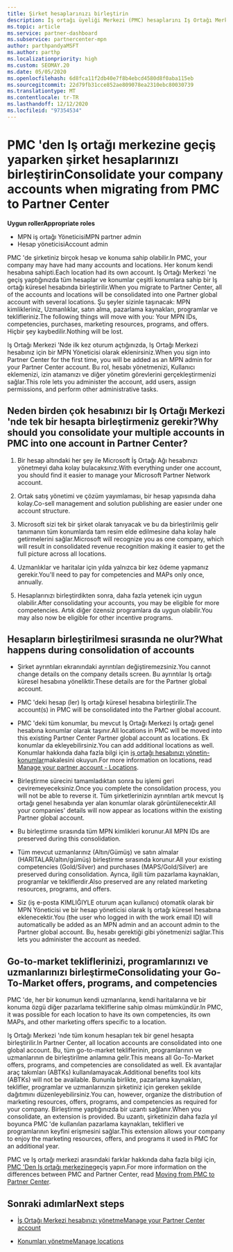 ```yaml
---
title: Şirket hesaplarınızı birleştirin
description: İş ortağı üyeliği Merkezi (PMC) hesaplarını Iş Ortağı Merkezi 'nde tek bir hesapta birleştirme hakkında bilgi edinin. PMC 'den Iş Ortağı Merkezi 'ne geçiş için geçerlidir.
ms.topic: article
ms.service: partner-dashboard
ms.subservice: partnercenter-mpn
author: parthpandyaMSFT
ms.author: parthp
ms.localizationpriority: high
ms.custom: SEOMAY.20
ms.date: 05/05/2020
ms.openlocfilehash: 6d8fca11f2db40e7f8b4ebcd4580d8f0aba115eb
ms.sourcegitcommit: 22d79fb31cce852ae809078ea2310ebc80030739
ms.translationtype: MT
ms.contentlocale: tr-TR
ms.lasthandoff: 12/12/2020
ms.locfileid: "97354534"
---
```

# <a name="consolidate-your-company-accounts-when-migrating-from-pmc-to-partner-center"></a><span data-ttu-id="09244-104">PMC 'den Iş ortağı merkezine geçiş yaparken şirket hesaplarınızı birleştirin</span><span class="sxs-lookup"><span data-stu-id="09244-104">Consolidate your company accounts when migrating from PMC to Partner Center</span></span>

<span data-ttu-id="09244-105">**Uygun roller**</span><span class="sxs-lookup"><span data-stu-id="09244-105">**Appropriate roles**</span></span>

- <span data-ttu-id="09244-106">MPN iş ortağı Yöneticisi</span><span class="sxs-lookup"><span data-stu-id="09244-106">MPN partner admin</span></span>
- <span data-ttu-id="09244-107">Hesap yöneticisi</span><span class="sxs-lookup"><span data-stu-id="09244-107">Account admin</span></span>

<span data-ttu-id="09244-108">PMC 'de şirketiniz birçok hesap ve konuma sahip olabilir.</span><span class="sxs-lookup"><span data-stu-id="09244-108">In PMC, your company may have had many accounts and locations.</span></span> <span data-ttu-id="09244-109">Her konum kendi hesabına sahipti.</span><span class="sxs-lookup"><span data-stu-id="09244-109">Each location had its own account.</span></span> <span data-ttu-id="09244-110">Iş Ortağı Merkezi 'ne geçiş yaptığınızda tüm hesaplar ve konumlar çeşitli konumlara sahip bir Iş ortağı küresel hesabında birleştirilir.</span><span class="sxs-lookup"><span data-stu-id="09244-110">When you migrate to Partner Center, all of the accounts and locations will be consolidated into one Partner global account with several locations.</span></span> <span data-ttu-id="09244-111">Şu şeyler sizinle taşınacak: MPN kimlikleriniz, Uzmanlıklar, satın alma, pazarlama kaynakları, programlar ve teklifleriniz.</span><span class="sxs-lookup"><span data-stu-id="09244-111">The following things will move with you: Your MPN IDs, competencies, purchases, marketing resources, programs, and offers.</span></span> <span data-ttu-id="09244-112">Hiçbir şey kaybedilir.</span><span class="sxs-lookup"><span data-stu-id="09244-112">Nothing will be lost.</span></span>

<span data-ttu-id="09244-113">Iş Ortağı Merkezi 'Nde ilk kez oturum açtığınızda, Iş Ortağı Merkezi hesabınız için bir MPN Yöneticisi olarak eklenirsiniz.</span><span class="sxs-lookup"><span data-stu-id="09244-113">When you sign into Partner Center for the first time, you will be added as an MPN admin for your Partner Center account.</span></span> <span data-ttu-id="09244-114">Bu rol, hesabı yönetmenizi, Kullanıcı eklemenizi, izin atamanızı ve diğer yönetim görevlerini gerçekleştirmenizi sağlar.</span><span class="sxs-lookup"><span data-stu-id="09244-114">This role lets you administer the account, add users, assign permissions, and perform other administrative tasks.</span></span>

## <a name="why-should-you-consolidate-your-multiple-accounts-in-pmc-into-one-account-in-partner-center"></a><span data-ttu-id="09244-115">Neden birden çok hesabınızı bir Iş Ortağı Merkezi 'nde tek bir hesapta birleştirmeniz gerekir?</span><span class="sxs-lookup"><span data-stu-id="09244-115">Why should you consolidate your multiple accounts in PMC into one account in Partner Center?</span></span>

1. <span data-ttu-id="09244-116">Bir hesap altındaki her şey ile Microsoft İş Ortağı Ağı hesabınızı yönetmeyi daha kolay bulacaksınız.</span><span class="sxs-lookup"><span data-stu-id="09244-116">With everything under one account, you should find it easier to manage your Microsoft Partner Network account.</span></span>

2. <span data-ttu-id="09244-117">Ortak satış yönetimi ve çözüm yayımlaması, bir hesap yapısında daha kolay.</span><span class="sxs-lookup"><span data-stu-id="09244-117">Co-sell management and solution publishing are easier under one account structure.</span></span>

3. <span data-ttu-id="09244-118">Microsoft sizi tek bir şirket olarak tanıyacak ve bu da birleştirilmiş gelir tanımanın tüm konumlarda tam resim elde edilmesine daha kolay hale getirmelerini sağlar.</span><span class="sxs-lookup"><span data-stu-id="09244-118">Microsoft will recognize you as one company, which will result in consolidated revenue recognition making it easier to get the full picture across all locations.</span></span>  

4. <span data-ttu-id="09244-119">Uzmanlıklar ve haritalar için yılda yalnızca bir kez ödeme yapmanız gerekir.</span><span class="sxs-lookup"><span data-stu-id="09244-119">You'll need to pay for competencies and MAPs only once, annually.</span></span>

5. <span data-ttu-id="09244-120">Hesaplarınızı birleştirdikten sonra, daha fazla yetenek için uygun olabilir.</span><span class="sxs-lookup"><span data-stu-id="09244-120">After consolidating your accounts, you may be eligible for more competencies.</span></span> <span data-ttu-id="09244-121">Artık diğer özensiz programlara da uygun olabilir.</span><span class="sxs-lookup"><span data-stu-id="09244-121">You may also now be eligible for other incentive programs.</span></span>

## <a name="what-happens-during-consolidation-of-accounts"></a><span data-ttu-id="09244-122">Hesapların birleştirilmesi sırasında ne olur?</span><span class="sxs-lookup"><span data-stu-id="09244-122">What happens during consolidation of accounts</span></span>

- <span data-ttu-id="09244-123">Şirket ayrıntıları ekranındaki ayrıntıları değiştiremezsiniz.</span><span class="sxs-lookup"><span data-stu-id="09244-123">You cannot change details on the company details screen.</span></span> <span data-ttu-id="09244-124">Bu ayrıntılar Iş ortağı küresel hesabına yöneliktir.</span><span class="sxs-lookup"><span data-stu-id="09244-124">These details are for the Partner global account.</span></span>

- <span data-ttu-id="09244-125">PMC 'deki hesap (ler) Iş ortağı küresel hesabına birleştirilir.</span><span class="sxs-lookup"><span data-stu-id="09244-125">The account(s) in PMC will be consolidated into the Partner global account.</span></span>

- <span data-ttu-id="09244-126">PMC 'deki tüm konumlar, bu mevcut Iş Ortağı Merkezi Iş ortağı genel hesabına konumlar olarak taşınır.</span><span class="sxs-lookup"><span data-stu-id="09244-126">All locations in PMC will be moved into this existing Partner Center Partner global account as locations.</span></span> <span data-ttu-id="09244-127">Ek konumlar da ekleyebilirsiniz.</span><span class="sxs-lookup"><span data-stu-id="09244-127">You can add additional locations as well.</span></span> <span data-ttu-id="09244-128">Konumlar hakkında daha fazla bilgi için  [iş ortağı hesabınızı yönetin-konumlar](manage-locations.md)makalesini okuyun.</span><span class="sxs-lookup"><span data-stu-id="09244-128">For more information on locations, read  [Manage your partner account - Locations](manage-locations.md).</span></span>

- <span data-ttu-id="09244-129">Birleştirme sürecini tamamladıktan sonra bu işlemi geri çeviremeyeceksiniz.</span><span class="sxs-lookup"><span data-stu-id="09244-129">Once you complete the consolidation process, you will not be able to reverse it.</span></span> <span data-ttu-id="09244-130">Tüm şirketlerinizin ayrıntıları artık mevcut Iş ortağı genel hesabında yer alan konumlar olarak görüntülenecektir.</span><span class="sxs-lookup"><span data-stu-id="09244-130">All your companies' details will now appear as locations within the existing Partner global account.</span></span> 

- <span data-ttu-id="09244-131">Bu birleştirme sırasında tüm MPN kimlikleri korunur.</span><span class="sxs-lookup"><span data-stu-id="09244-131">All MPN IDs are preserved during this consolidation.</span></span>

- <span data-ttu-id="09244-132">Tüm mevcut uzmanlarınız (Altın/Gümüş) ve satın almalar (HARITALAR/altın/gümüş) birleştirme sırasında korunur.</span><span class="sxs-lookup"><span data-stu-id="09244-132">All your existing competencies (Gold/Silver) and purchases (MAPS/Gold/Silver) are preserved during consolidation.</span></span> <span data-ttu-id="09244-133">Ayrıca, ilgili tüm pazarlama kaynakları, programlar ve tekliflerdir.</span><span class="sxs-lookup"><span data-stu-id="09244-133">Also preserved are any related marketing resources, programs, and offers.</span></span>

- <span data-ttu-id="09244-134">Siz (iş e-posta KIMLIĞIYLE oturum açan kullanıcı) otomatik olarak bir MPN Yöneticisi ve bir hesap yöneticisi olarak Iş ortağı küresel hesabına eklenecektir.</span><span class="sxs-lookup"><span data-stu-id="09244-134">You (the user who logged in with the work email ID) will automatically be added as an MPN admin and an account admin to the Partner global account.</span></span> <span data-ttu-id="09244-135">Bu, hesabı gerektiği gibi yönetmenizi sağlar.</span><span class="sxs-lookup"><span data-stu-id="09244-135">This lets you administer the account as needed.</span></span>

## <a name="consolidating-your-go-to-market-offers-programs-and-competencies"></a><span data-ttu-id="09244-136">Go-to-market tekliflerinizi, programlarınızı ve uzmanlarınızı birleştirme</span><span class="sxs-lookup"><span data-stu-id="09244-136">Consolidating your Go-To-Market offers, programs, and competencies</span></span>

<span data-ttu-id="09244-137">PMC 'de, her bir konumun kendi uzmanlarına, kendi haritalarına ve bir konuma özgü diğer pazarlama tekliflerine sahip olması mümkündür.</span><span class="sxs-lookup"><span data-stu-id="09244-137">In PMC, it was possible for each location to have its own competencies, its own MAPs, and other marketing offers specific to a location.</span></span>

<span data-ttu-id="09244-138">Iş Ortağı Merkezi 'nde tüm konum hesapları tek bir genel hesapta birleştirilir.</span><span class="sxs-lookup"><span data-stu-id="09244-138">In Partner Center, all location accounts are consolidated into one global account.</span></span> <span data-ttu-id="09244-139">Bu, tüm go-to-market tekliflerinin, programlarının ve uzmanlarının de birleştirilme anlamına gelir.</span><span class="sxs-lookup"><span data-stu-id="09244-139">This means all Go-To-Market offers, programs, and competencies are consolidated as well.</span></span> <span data-ttu-id="09244-140">Ek avantajlar araç takımları (ABTKs) kullanılamayacak.</span><span class="sxs-lookup"><span data-stu-id="09244-140">Additional benefits tool kits (ABTKs) will not be available.</span></span> <span data-ttu-id="09244-141">Bununla birlikte, pazarlama kaynakları, teklifler, programlar ve uzmanlarınızın şirketiniz için gereken şekilde dağıtımını düzenleyebilirsiniz.</span><span class="sxs-lookup"><span data-stu-id="09244-141">You can, however, organize the distribution of marketing resources, offers, programs, and competencies as required for your company.</span></span> <span data-ttu-id="09244-142">Birleştirme yaptığınızda bir uzantı sağlanır.</span><span class="sxs-lookup"><span data-stu-id="09244-142">When you consolidate, an extension is provided.</span></span> <span data-ttu-id="09244-143">Bu uzantı, şirketinizin daha fazla yıl boyunca PMC 'de kullanılan pazarlama kaynakları, teklifleri ve programlarının keyfini erişmesini sağlar.</span><span class="sxs-lookup"><span data-stu-id="09244-143">This extension allows your company to enjoy the marketing resources, offers, and programs it used in PMC for an additional year.</span></span>

<span data-ttu-id="09244-144">PMC ve Iş ortağı merkezi arasındaki farklar hakkında daha fazla bilgi için, [PMC 'Den Iş ortağı merkezine](guide-to-migration.md)geçiş yapın.</span><span class="sxs-lookup"><span data-stu-id="09244-144">For more information on the differences between PMC and Partner Center, read [Moving from PMC to Partner Center](guide-to-migration.md).</span></span>

## <a name="next-steps"></a><span data-ttu-id="09244-145">Sonraki adımlar</span><span class="sxs-lookup"><span data-stu-id="09244-145">Next steps</span></span>

- [<span data-ttu-id="09244-146">İş Ortağı Merkezi hesabınızı yönetme</span><span class="sxs-lookup"><span data-stu-id="09244-146">Manage your Partner Center account</span></span>](partner-center-account-setup.md)

- [<span data-ttu-id="09244-147">Konumları yönetme</span><span class="sxs-lookup"><span data-stu-id="09244-147">Manage locations</span></span>](manage-locations.md)
